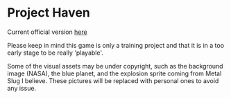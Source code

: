 # Project Haven

Current official version [here](http://h2o-game.net/haven/index.html)

Please keep in mind this game is only a training project and that it is in a too early stage to be really 'playable'.

Some of the visual assets may be under copyright, such as the background image (NASA), the blue planet, and the explosion sprite coming from Metal Slug I believe. These pictures will be replaced with personal ones to avoid any issue.
